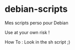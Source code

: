 debian-scripts
==============

Mes scripts perso pour Debian

Use at your own risk !

How To : Look in the sh script ;)
